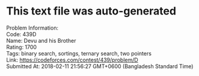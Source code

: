 # This text file was auto-generated  
  
Problem Information:  
Code: 439D  
Name: Devu and his Brother  
Rating: 1700  
Tags: binary search, sortings, ternary search, two pointers  
Link: https://codeforces.com/contest/439/problem/D  
Submitted At: 2018-02-11 21:56:27 GMT+0600 (Bangladesh Standard Time)  
